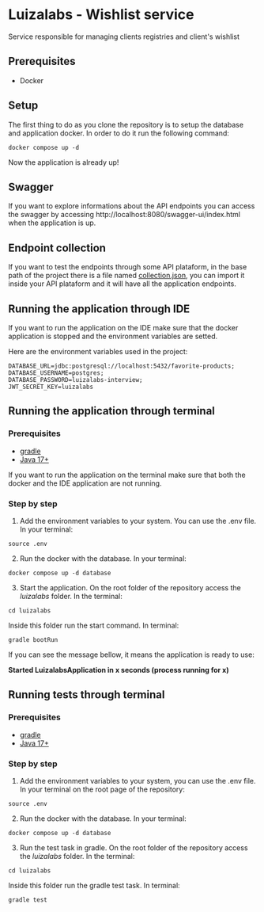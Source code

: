 # Luizalabs - Wishlist service
Service responsible for managing clients registries and client's wishlist

## Prerequisites
- Docker

## Setup
The first thing to do as you clone the repository is to setup the database and application docker. In order to do it run the following command:

```
docker compose up -d
```

Now the application is already up!

## Swagger
If you want to explore informations about the API endpoints you can access the swagger by accessing http://localhost:8080/swagger-ui/index.html when the application is up.

## Endpoint collection
If you want to test the endpoints through some API plataform, in the base path of the project there is a file named [collection.json](https://github.com/mateus-gomes/luizalabs-favorite-products/blob/main/collection), you can import it inside your API plataform and it will have all the application endpoints.

## Running the application through IDE
If you want to run the application on the IDE make sure that the docker application is stopped and the environment variables are setted.

Here are the environment variables used in the project:

```
DATABASE_URL=jdbc:postgresql://localhost:5432/favorite-products;
DATABASE_USERNAME=postgres;
DATABASE_PASSWORD=luizalabs-interview;
JWT_SECRET_KEY=luizalabs
```

## Running the application through terminal
### Prerequisites
- [gradle](https://gradle.org/install/)
- [Java 17+](https://www.java.com/pt-BR/download)

If you want to run the application on the terminal make sure that both the docker and the IDE application are not running.

### Step by step
1. Add the environment variables to your system. You can use the .env file. In your terminal:
```
source .env
```

2. Run the docker with the database. In your terminal:
```
docker compose up -d database
```

3. Start the application. On the root folder of the repository access the _luizalabs_ folder. In the terminal:
```
cd luizalabs
```

Inside this folder run the start command. In terminal:
```
gradle bootRun
```

If you can see the message bellow, it means the application is ready to use:

**Started LuizalabsApplication in x seconds (process running for x)**

## Running tests through terminal
### Prerequisites
- [gradle](https://gradle.org/install/)
- [Java 17+](https://www.java.com/pt-BR/download)

### Step by step
1. Add the environment variables to your system, you can use the .env file. In your terminal on the root page of the repository:
```
source .env
```
2. Run the docker with the database. In your terminal:
```
docker compose up -d database
```
3. Run the test task in gradle. On the root folder of the repository access the _luizalabs_ folder. In the terminal:
```
cd luizalabs
```
Inside this folder run the gradle test task. In terminal:
```
gradle test
```